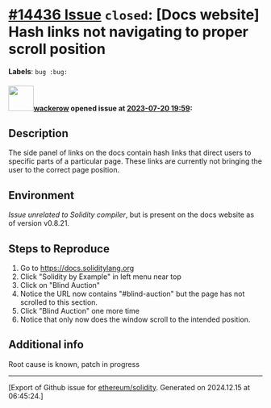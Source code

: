 # [\#14436 Issue](https://github.com/ethereum/solidity/issues/14436) `closed`: [Docs website] Hash links not navigating to proper scroll position
**Labels**: `bug :bug:`


#### <img src="https://avatars.githubusercontent.com/u/54227730?u=d309b39e7724bff546ce919e209cb06f440a8fe8&v=4" width="50">[wackerow](https://github.com/wackerow) opened issue at [2023-07-20 19:59](https://github.com/ethereum/solidity/issues/14436):

## Description

The side panel of links on the docs contain hash links that direct users to specific parts of a particular page. These links are currently not bringing the user to the correct page position.

## Environment

_Issue unrelated to Solidity compiler_, but is present on the docs website as of version v0.8.21.

## Steps to Reproduce

1. Go to https://docs.soliditylang.org
2. Click "Solidity by Example" in left menu near top
3. Click on "Blind Auction"
4. Notice the URL now contains "#blind-auction" but the page has not scrolled to this section.
5. Click "Blind Auction" one more time
6. Notice that only now does the window scroll to the intended position.

## Additional info

Root cause is known, patch in progress




-------------------------------------------------------------------------------



[Export of Github issue for [ethereum/solidity](https://github.com/ethereum/solidity). Generated on 2024.12.15 at 06:45:24.]
